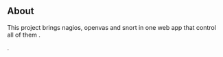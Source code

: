 

## About 

This project brings nagios, openvas and snort in one web app that control all of them .

.
